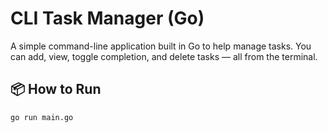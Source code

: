# CLI Task Manager (Go)

A simple command-line application built in Go to help manage tasks. You can add, view, toggle completion, and delete tasks — all from the terminal.

## 📦 How to Run

```bash
go run main.go
```
